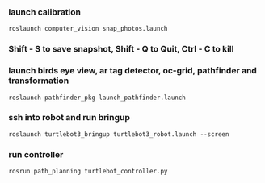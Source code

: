 ### launch calibration
    roslaunch computer_vision snap_photos.launch
### Shift - S to save snapshot, Shift - Q to Quit, Ctrl - C to kill

### launch birds eye view, ar tag detector, oc-grid, pathfinder and transformation
    roslaunch pathfinder_pkg launch_pathfinder.launch

### ssh into robot and run bringup
    roslaunch turtlebot3_bringup turtlebot3_robot.launch --screen

### run controller
    rosrun path_planning turtlebot_controller.py
